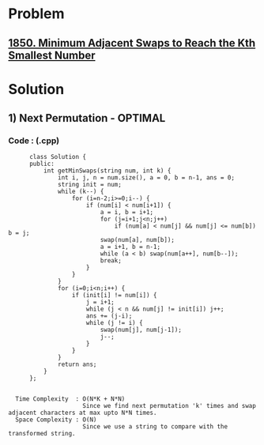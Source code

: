 # Problem

## [1850. Minimum Adjacent Swaps to Reach the Kth Smallest Number](https://leetcode.com/problems/minimum-adjacent-swaps-to-reach-the-kth-smallest-number/)


# Solution 

## 1) Next Permutation - OPTIMAL

       
      
      
   ### Code : (.cpp)
    
          class Solution {
          public:
              int getMinSwaps(string num, int k) {
                  int i, j, n = num.size(), a = 0, b = n-1, ans = 0;
                  string init = num;
                  while (k--) {
                      for (i=n-2;i>=0;i--) {
                          if (num[i] < num[i+1]) {
                              a = i, b = i+1;
                              for (j=i+1;j<n;j++)
                                  if (num[a] < num[j] && num[j] <= num[b]) b = j;
                              swap(num[a], num[b]);
                              a = i+1, b = n-1;
                              while (a < b) swap(num[a++], num[b--]); 
                              break;
                          }
                      }
                  }
                  for (i=0;i<n;i++) {
                      if (init[i] != num[i]) {
                          j = i+1;
                          while (j < n && num[j] != init[i]) j++;
                          ans += (j-i);
                          while (j != i) {
                              swap(num[j], num[j-1]);
                              j--;
                          }
                      }
                  }
                  return ans;
              }
          };

 
      Time Complexity  : O(N*K + N*N) 
                         Since we find next permutation 'k' times and swap adjacent characters at max upto N*N times.
      Space Complexity : O(N)
                         Since we use a string to compare with the transformed string.
